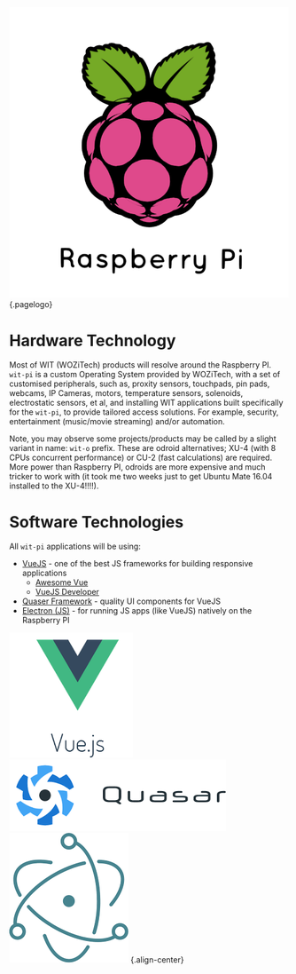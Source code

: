 ![Raspberry Pi 3 D Logo](/uploads/logos/raspberry-pi-3-d-logo.png "Raspberry Pi 3 D Logo"){.pagelogo}
<!-- TITLE: wit-pi -->
<!-- SUBTITLE: The WIT trailblazer -->

# Hardware Technology
Most of WIT (WOZiTech) products will resolve around the Raspberry PI. `wit-pi` is a custom Operating System provided by WOZiTech, with a set of customised peripherals, such as, proxity sensors, touchpads, pin pads, webcams, IP Cameras, motors, temperature sensors, solenoids, electrostatic sensors, et al, and installing WIT applications built specifically for the `wit-pi`, to provide tailored access solutions. For example, security, entertainment (music/movie streaming) and/or automation.

Note, you may observe some projects/products may be called by a slight variant in name: `wit-o` prefix. These are odroid alternatives; XU-4 (with 8 CPUs concurrent performance) or CU-2 (fast calculations) are required. More power than Raspberry PI, odroids are more expensive and much tricker to work with (it took me two weeks just to get Ubuntu Mate 16.04 installed to the XU-4!!!!).

# Software Technologies
All `wit-pi` applications will be using:
* [VueJS](https://vuejs.org/) - one of the best JS frameworks for building responsive applications
	* [Awesome Vue](https://github.com/vuejs/awesome-vue)
	* [VueJS Developer](https://vuejsdevelopers.com)
* [Quaser Framework](http://quasar-framework.org/) - quality UI components for VueJS
* [Electron (JS)](https://electronjs.org/) - for running JS apps (like VueJS) natively on the Raspberry PI

![Vuejs Logo](/uploads/logos/vuejs-logo.png "Vuejs Logo") ![Quasar Logo](/uploads/logos/quasar-logo.png "Quasar Logo") ![Electron Logo](/uploads/logos/electron-logo.png "Electron Logo") {.align-center}
